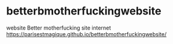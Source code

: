 # betterbmotherfuckingwebsite
website Better motherfucking
site internet 
https://parisestmagique.github.io/betterbmotherfuckingwebsite/
